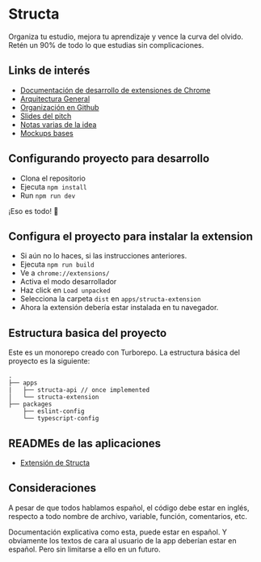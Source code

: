 # Structa

Organiza tu estudio, mejora tu aprendizaje y vence la curva del olvido. Retén un 90% de todo lo que estudias sin complicaciones.

## Links de interés
- [Documentación de desarrollo de extensiones de Chrome](https://developer.chrome.com/docs/extensions/get-started)
- [Arquitectura General](https://app.diagrams.net/?src=about#G1Ca5iYeM-XsCn1eI6U-lPLMFht8iE01ho#%7B%22pageId%22%3A%2295Kgtv_w7AZc3KkMki9Z%22%7D)
- [Organización en Github](https://github.com/Structa-team19)
- [Slides del pitch](https://docs.google.com/presentation/d/1iD3qRN6Gd30HZbEa2YurYFf2p3QaWHrEnDUDIjtpeiQ/edit#slide=id.p)
- [Notas varias de la idea](https://miro.com/app/board/uXjVLPbo8zI=/)
- [Mockups bases](https://excalidraw.com/#room=08187dd969e708e9934a,j65saKOhsiyUZj7Wwljz5g)

## Configurando proyecto para desarrollo

- Clona el repositorio
- Ejecuta `npm install`
- Run `npm run dev`

¡Eso es todo! 🚀

## Configura el proyecto para instalar la extension
- Si aún no lo haces, si las instrucciones anteriores.
- Ejecuta `npm run build`
- Ve a `chrome://extensions/`
- Activa el modo desarrollador
- Haz click en `Load unpacked`
- Selecciona la carpeta `dist` en `apps/structa-extension`
- Ahora la extensión debería estar instalada en tu navegador.

## Estructura basica del proyecto
Este es un monorepo creado con Turborepo. La estructura básica del proyecto es la siguiente:

```
.
├── apps
|   ├── structa-api // once implemented
│   └── structa-extension
├── packages
    ├── eslint-config
    └── typescript-config
```

## READMEs de las aplicaciones
- [Extensión de Structa](./apps/extension-app/README.md)

## Consideraciones

A pesar de que todos hablamos español, el código debe estar en inglés, respecto a todo nombre de archivo, variable, función, comentarios, etc.

Documentación explicativa como esta, puede estar en español. Y obviamente los textos de cara al usuario de la app deberían estar en español. Pero sin limitarse a ello en un futuro.
